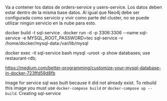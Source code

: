 Va a contener los datos de orders-service y users-service. Los datos deben estar dentro de la misma base datos.
Al igual que Neo4j debe ser configurada como servicio y vivir como parte del cluster, no se puede utilizar ningún servicio en la nube para esto.



docker build -t sql-service .
docker run -d -p 3306:3306 --name sql-service -e MYSQL_ROOT_PASSWORD=tec sql-service -v /home/docker/mysql-data:/var/lib/mysql


docker exec -it sql-service bash
mysql -uroot -p
show databases;
use restaurant-rdb;



https://medium.com/better-programming/customize-your-mysql-database-in-docker-723ffd59d8fb



Image for service sql was built because it did not already exist. To rebuild this image you must use `docker-compose build` or `docker-compose up --build`.
Creating sql-service